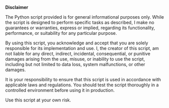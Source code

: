 **Disclaimer**

The Python script provided is for general informational purposes only. While the script is designed to perform specific tasks as described, I make no guarantees or warranties, express or implied, regarding its functionality, performance, or suitability for any particular purpose.

By using this script, you acknowledge and accept that you are solely responsible for its implementation and use. I, the creator of this script, am not liable for any direct, indirect, incidental, consequential, or punitive damages arising from the use, misuse, or inability to use the script, including but not limited to data loss, system malfunctions, or other damages.

It is your responsibility to ensure that this script is used in accordance with applicable laws and regulations. You should test the script thoroughly in a controlled environment before using it in production.

Use this script at your own risk.
